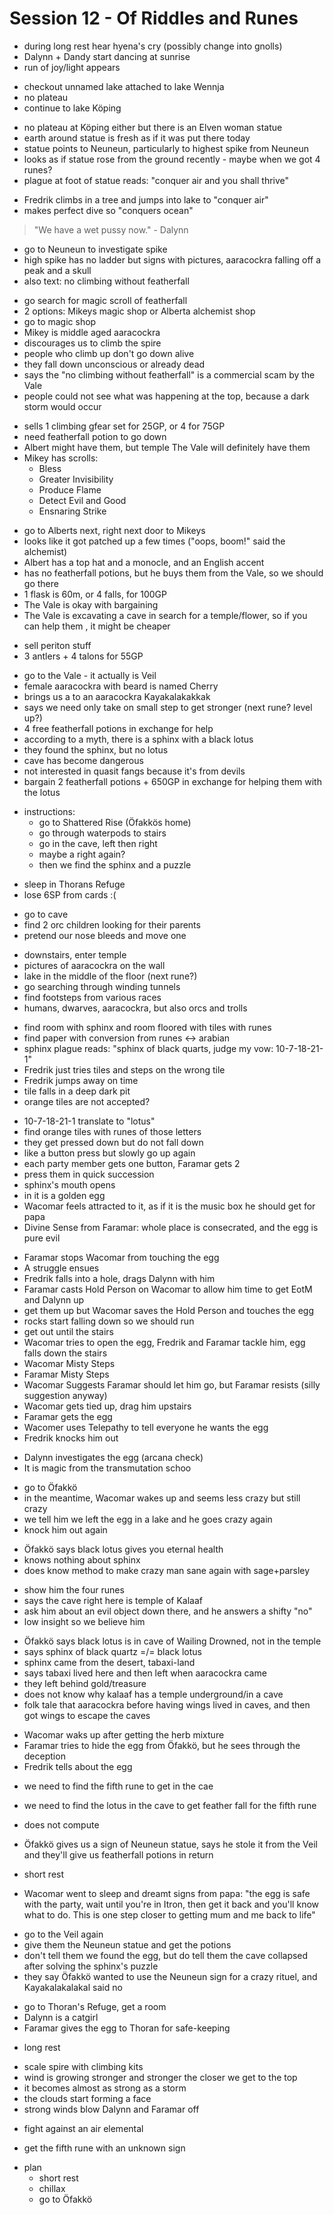 # Session 12 - Of Riddles and Runes

- during long rest hear hyena's cry (possibly change into gnolls)
- Dalynn + Dandy start dancing at sunrise
- run of joy/light appears

+ checkout unnamed lake attached to lake Wennja
+ no plateau
+ continue to lake Köping

- no plateau at Köping either but there is an Elven woman statue
- earth around statue is fresh as if it was put there today
- statue points to Neuneun, particularly to highest spike from Neuneun
- looks as if statue rose from the ground recently - maybe when we got 4 runes?
- plague at foot of statue reads: "conquer air and you shall thrive"

+ Fredrik climbs in a tree and jumps into lake to "conquer air"
+ makes perfect dive so "conquers ocean"

> "We have a wet pussy now." - Dalynn

- go to Neuneun to investigate spike
- high spike has no ladder but signs with pictures, aaracockra falling off a peak and a skull
- also text: no climbing without featherfall

+ go search for magic scroll of featherfall
+ 2 options: Mikeys magic shop or Alberta alchemist shop
+ go to magic shop
+ Mikey is middle aged aaracockra
+ discourages us to climb the spire
+ people who climb up don't go down alive
+ they fall down unconscious or already dead
+ says the "no climbing without featherfall" is a commercial scam by the Vale
+ people could not see what was happening at the top, because a dark storm would occur

- sells 1 climbing gfear set for 25GP, or 4 for 75GP
- need featherfall potion to go down
- Albert might have them, but temple The Vale will definitely have them
- Mikey has scrolls:
    - Bless
    - Greater Invisibility
    - Produce Flame
    - Detect Evil and Good
    - Ensnaring Strike

+ go to Alberts next, right next door to Mikeys
+ looks like it got patched up a few times ("oops, boom!" said the alchemist)
+ Albert has a top hat and a monocle, and an English accent
+ has no featherfall potions, but he buys them from the Vale, so we should go there
+ 1 flask is 60m, or 4 falls, for 100GP
+ The Vale is okay with bargaining
+ The Vale is excavating a cave in search for a temple/flower, so if you can help them , it might be cheaper

- sell periton stuff
- 3 antlers + 4 talons for 55GP

+ go to the Vale - it actually is Veil
+ female aaracockra with beard is named Cherry
+ brings us a to an aaracockra Kayakalakakkak
+ says we need only take on small step to get stronger (next rune? level up?)
+ 4 free featherfall potions in exchange for help
+ according to a myth, there is a sphinx with a black lotus
+ they found the sphinx, but no lotus
+ cave has become dangerous
+ not interested in quasit fangs because it's from devils
+ bargain 2 featherfall potions + 650GP in exchange for helping them with the lotus

- instructions:
    - go to Shattered Rise (Öfakkös home)
    - go through waterpods to stairs
    - go in the cave, left then right
    - maybe a right again?
    - then we find the sphinx and a puzzle

+ sleep in Thorans Refuge
+ lose 6SP from cards :(

- go to cave
- find 2 orc children looking for their parents
- pretend our nose bleeds and move one

+ downstairs, enter temple
+ pictures of aaracockra on the wall
+ lake in the middle of the floor (next rune?)
+ go searching through winding tunnels
+ find footsteps from various races
+ humans, dwarves, aaracockra, but also orcs and trolls

- find room with sphinx and room floored with tiles with runes
- find paper with conversion from runes <-> arabian
- sphinx plague reads: "sphinx of black quarts, judge my vow: 10-7-18-21-1"
- Fredrik just tries tiles and steps on the wrong tile
- Fredrik jumps away on time
- tile falls in a deep dark pit
- orange tiles are not accepted?

+ 10-7-18-21-1 translate to "lotus"
+ find orange tiles with runes of those letters
+ they get pressed down but do not fall down
+ like a button press but slowly go up again
+ each party member gets one button, Faramar gets 2
+ press them in quick succession
+ sphinx's mouth opens
+ in it is a golden egg
+ Wacomar feels attracted to it, as if it is the music box he should get for papa
+ Divine Sense from Faramar: whole place is consecrated, and the egg is pure evil

- Faramar stops Wacomar from touching the egg
- A struggle ensues
- Fredrik falls into a hole, drags Dalynn with him
- Faramar casts Hold Person on Wacomar to allow him time to get EotM and Dalynn up
- get them up but Wacomar saves the Hold Person and touches the egg
- rocks start falling down so we should run
- get out until the stairs
- Wacomar tries to open the egg, Fredrik and Faramar tackle him, egg falls down the stairs
- Wacomar Misty Steps
- Faramar Misty Steps
- Wacomar Suggests Faramar should let him go, but Faramar resists (silly suggestion anyway)
- Wacomar gets tied up, drag him upstairs
- Faramar gets the egg
- Wacomer uses Telepathy to tell everyone he wants the egg
- Fredrik knocks him out

+ Dalynn investigates the egg (arcana check)
+ It is magic from the transmutation schoo

- go to Öfakkö
- in the meantime, Wacomar wakes up and seems less crazy but still crazy
- we tell him we left the egg in a lake and he goes crazy again
- knock him out again

+ Öfakkö says black lotus gives you eternal health
+ knows nothing about sphinx
+ does know method to make crazy man sane again with sage+parsley

- show him the four runes
- says the cave right here is temple of Kalaaf
- ask him about an evil object down there, and he answers a shifty "no"
- low insight so we believe him

+ Öfakkö says black lotus is in cave of Wailing Drowned, not in the temple
+ says sphinx of black quartz =/= black lotus
+ sphinx came from the desert, tabaxi-land
+ says tabaxi lived here and then left when aaracockra came
+ they left behind gold/treasure
+ does not know why kalaaf has a temple underground/in a cave
+ folk tale that aaracockra before having wings lived in caves, and then got wings to escape the caves

- Wacomar waks up after getting the herb mixture
- Faramar tries to hide the egg from Öfakkö, but he sees through the deception
- Fredrik tells about the egg

+ we need to find the fifth rune to get in the cae
+ we need to find the lotus in the cave to get feather fall for the fifth rune
+ does not compute

+ Öfakkö gives us a sign of Neuneun statue, says he stole it from the Veil and they'll give us featherfall potions in return
+ short rest
+ Wacomar went to sleep and dreamt signs from papa: "the egg is safe with the party, wait until you're in Itron, then get it back and you'll know what to do. This is one step closer to getting mum and me back to life"

- go to the Veil again
- give them the Neuneun statue and get the potions
- don't tell them we found the egg, but do tell them the cave collapsed after solving the sphinx's puzzle
- they say Öfakkö wanted to use the Neuneun sign for a crazy rituel, and Kayakalakalakal said no

+ go to Thoran's Refuge, get a room
+ Dalynn is a catgirl
+ Faramar gives the egg to Thoran for safe-keeping

- long rest

+ scale spire with climbing kits
+ wind is growing stronger and stronger the closer we get to the top
+ it becomes almost as strong as a storm
+ the clouds start forming a face
+ strong winds blow Dalynn and Faramar off

- fight against an air elemental

+ get the fifth rune with an unknown sign

- plan
    - short rest
    - chillax
    - go to Öfakkö
